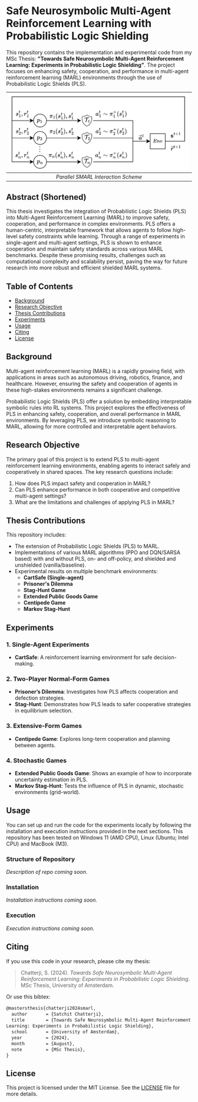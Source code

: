 # Safe Neurosymbolic Multi-Agent Reinforcement Learning with Probabilistic Logic Shielding

This repository contains the implementation and experimental code from my MSc Thesis: **"Towards Safe Neurosymbolic Multi-Agent Reinforcement Learning: Experiments in Probabilistic Logic Shielding"**. The project focuses on enhancing safety, cooperation, and performance in multi-agent reinforcement learning (MARL) environments through the use of Probabilistic Logic Shields (PLS).

| ![Parallel SMARL Interaction Scheme](assets/smarl_parallel.png)|
|:--:| 
| *Parallel SMARL Interaction Scheme* |


## Abstract (Shortened)

This thesis investigates the integration of Probabilistic Logic Shields (PLS) into Multi-Agent Reinforcement Learning (MARL) to improve safety, cooperation, and performance in complex environments. PLS offers a human-centric, interpretable framework that allows agents to follow high-level safety constraints while learning. Through a range of experiments in single-agent and multi-agent settings, PLS is shown to enhance cooperation and maintain safety standards across various MARL benchmarks. Despite these promising results, challenges such as computational complexity and scalability persist, paving the way for future research into more robust and efficient shielded MARL systems.

## Table of Contents

- [Background](#background)
- [Research Objective](#research-objective)
- [Thesis Contributions](#thesis-contributions)
- [Experiments](#experiments)
- [Usage](#usage)
- [Citing](#citing)
- [License](#license)

## Background

Multi-agent reinforcement learning (MARL) is a rapidly growing field, with applications in areas such as autonomous driving, robotics, finance, and healthcare. However, ensuring the safety and cooperation of agents in these high-stakes environments remains a significant challenge.

Probabilistic Logic Shields (PLS) offer a solution by embedding interpretable symbolic rules into RL systems. This project explores the effectiveness of PLS in enhancing safety, cooperation, and overall performance in MARL environments. By leveraging PLS, we introduce symbolic reasoning to MARL, allowing for more controlled and interpretable agent behaviors.

## Research Objective

The primary goal of this project is to extend PLS to multi-agent reinforcement learning environments, enabling agents to interact safely and cooperatively in shared spaces. The key research questions include:

1. How does PLS impact safety and cooperation in MARL?
2. Can PLS enhance performance in both cooperative and competitive multi-agent settings?
3. What are the limitations and challenges of applying PLS in MARL?

## Thesis Contributions

This repository includes:
- The extension of Probabilistic Logic Shields (PLS) to MARL.
- Implementations of various MARL algorithms (PPO and DQN/SARSA based) with and without PLS, on- and off-policy, and shielded and unshielded (vanilla/baseline).
- Experimental results on multiple benchmark environments:
  - **CartSafe (Single-agent)**
  - **Prisoner's Dilemma**
  - **Stag-Hunt Game**
  - **Extended Public Goods Game**
  - **Centipede Game**
  - **Markov Stag-Hunt**

## Experiments

### 1. Single-Agent Experiments
- **CartSafe**: A reinforcement learning environment for safe decision-making.
  
### 2. Two-Player Normal-Form Games
- **Prisoner’s Dilemma**: Investigates how PLS affects cooperation and defection strategies.
- **Stag-Hunt**: Demonstrates how PLS leads to safer cooperative strategies in equilibrium selection.

### 3. Extensive-Form Games
- **Centipede Game**: Explores long-term cooperation and planning between agents.

### 4. Stochastic Games
- **Extended Public Goods Game**: Shows an example of how to incorporate uncertainty estimation in PLS.
- **Markov Stag-Hunt**: Tests the influence of PLS in dynamic, stochastic environments (grid-world).

## Usage

You can set up and run the code for the experiments locally by following the installation and execution instructions provided in the next sections. This repository has been tested on Windows 11 (AMD CPU), Linux (Ubuntu; Intel CPU) and MacBook (M3).

### Structure of Repository
_Description of repo coming soon._

### Installation

_Installation instructions coming soon._

### Execution

_Execution instructions coming soon._

## Citing

If you use this code in your research, please cite my thesis:

> Chatterji, S. (2024). *Towards Safe Neurosymbolic Multi-Agent Reinforcement Learning: Experiments in Probabilistic Logic Shielding*. MSc Thesis, University of Amsterdam.

Or use this bibtex:

    @mastersthesis{chatterji2024smarl,
      author       = {Satchit Chatterji},
      title        = {Towards Safe Neurosymbolic Multi-Agent Reinforcement Learning: Experiments in Probabilistic Logic Shielding},
      school       = {University of Amsterdam},
      year         = {2024},
      month        = {August},
      note         = {MSc Thesis},
    }


## License

This project is licensed under the MIT License. See the [LICENSE](./LICENSE) file for more details.
